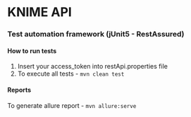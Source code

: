 
# KNIME API
### Test automation framework (jUnit5 - RestAssured)

#### How to run tests

1. Insert your access_token into restApi.properties file 
2. To execute all tests - `mvn clean test`

#### Reports
To generate allure report - `mvn allure:serve`